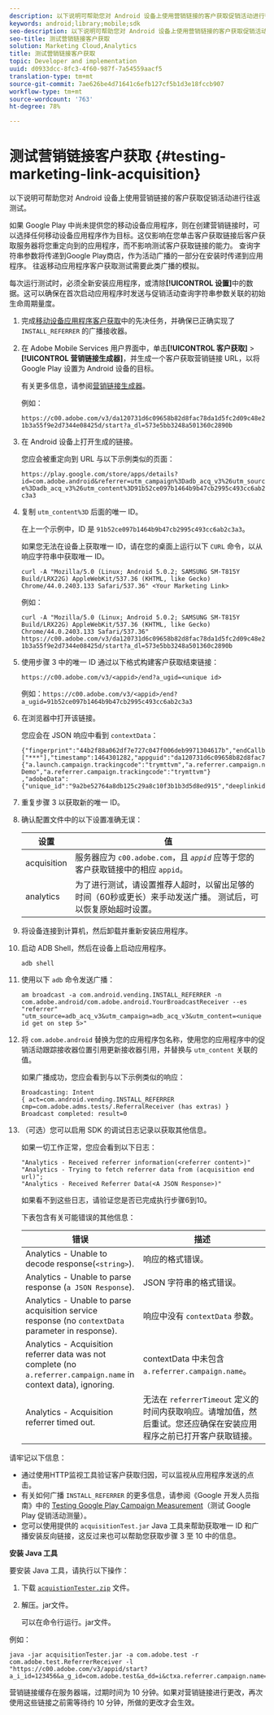```yaml
---
description: 以下说明可帮助您对 Android 设备上使用营销链接的客户获取促销活动进行往返测试。
keywords: android;library;mobile;sdk
seo-description: 以下说明可帮助您对 Android 设备上使用营销链接的客户获取促销活动进行往返测试。
seo-title: 测试营销链接客户获取
solution: Marketing Cloud,Analytics
title: 测试营销链接客户获取
topic: Developer and implementation
uuid: d0933dcc-8fc3-4f60-987f-7a54559aacf5
translation-type: tm+mt
source-git-commit: 7ae626be4d71641c6efb127cf5b1d3e18fccb907
workflow-type: tm+mt
source-wordcount: '763'
ht-degree: 78%

---
```



# 测试营销链接客户获取 {#testing-marketing-link-acquisition}

以下说明可帮助您对 Android 设备上使用营销链接的客户获取促销活动进行往返测试。

如果 Google Play 中尚未提供您的移动设备应用程序，则在创建营销链接时，可以选择任何移动设备应用程序作为目标。这仅影响在您单击客户获取链接后客户获取服务器将您重定向到的应用程序，而不影响测试客户获取链接的能力。 查询字符串参数将传递到Google Play商店，作为活动广播的一部分在安装时传递到应用程序。 往返移动应用程序客户获取测试需要此类广播的模拟。

每次运行测试时，必须全新安装应用程序，或清除&#x200B;**[!UICONTROL 设置]**&#x200B;中的数据。这可以确保在首次启动应用程序时发送与促销活动查询字符串参数关联的初始生命周期量度。

1. 完成[移动设备应用程序客户获取](/help/android/acquisition-main/acquisition.md)中的先决任务，并确保已正确实现了 `INSTALL_REFERRER` 的广播接收器。
1. 在 Adobe Mobile Services 用户界面中，单击&#x200B;**[!UICONTROL 客户获取]** > **[!UICONTROL 营销链接生成器]**，并生成一个客户获取营销链接 URL，以将 Google Play 设置为 Android 设备的目标。

   有关更多信息，请参阅[营销链接生成器](/help/using/acquisition-main/c-marketing-links-builder/c-marketing-links-builder.md)。

   例如：

   `https://c00.adobe.com/v3/da120731d6c09658b82d8fac78da1d5fc2d09c48e21b3a55f9e2d7344e08425d/start?a_dl=573e5bb3248a501360c2890b`

1. 在 Android 设备上打开生成的链接。

   您应会被重定向到 URL 与以下示例类似的页面：

   `https://play.google.com/store/apps/details?id=com.adobe.android&referrer=utm_campaign%3Dadb_acq_v3%26utm_source%3Dadb_acq_v3%26utm_content%3D91b52ce097b1464b9b47cb2995c493cc6ab2c3a3`

1. 复制 `utm_content%3D` 后面的唯一 ID。

   在上一个示例中，ID 是 `91b52ce097b1464b9b47cb2995c493cc6ab2c3a3`。

   如果您无法在设备上获取唯一 ID，请在您的桌面上运行以下 `CURL` 命令，以从响应字符串中获取唯一 ID。

   `curl -A "Mozilla/5.0 (Linux; Android 5.0.2; SAMSUNG SM-T815Y Build/LRX22G) AppleWebKit/537.36 (KHTML, like Gecko) Chrome/44.0.2403.133 Safari/537.36" <Your Marketing Link>`

   例如：

   `curl -A "Mozilla/5.0 (Linux; Android 5.0.2; SAMSUNG SM-T815Y Build/LRX22G) AppleWebKit/537.36 (KHTML, like Gecko) Chrome/44.0.2403.133 Safari/537.36" https://c00.adobe.com/v3/da120731d6c09658b82d8fac78da1d5fc2d09c48e21b3a55f9e2d7344e08425d/start?a_dl=573e5bb3248a501360c2890b`

1. 使用步骤 3 中的唯一 ID 通过以下格式构建客户获取结束链接：

   `https://c00.adobe.com/v3/<appid>/end?a_ugid=<unique id>`

   例如：`https://c00.adobe.com/v3/<appid>/end?a_ugid=91b52ce097b1464b9b47cb2995c493cc6ab2c3a3`

1. 在浏览器中打开该链接。

   您应会在 JSON 响应中看到 `contextData`：

   ```
   {"fingerprint":"44b2f88a062df7e727c047f006deb9971304617b","endCallbacks":["***"],"timestamp":1464301282,"appguid":"da120731d6c09658b82d8fac78da1d5fc2d09c48e21b3a55f9e2d7344e08425d","contextData": 
   {"a.launch.campaign.trackingcode":"trymttvm","a.referrer.campaign.name":"Android Demo","a.referrer.campaign.trackingcode":"trymttvm"} 
   ,"adobeData":{"unique_id":"9a2be52764a8db125c29a8c10f3b1b3d5d8ed915","deeplinkid":"57476c26072932ec6d3a470b"}}.
   ```

1. 重复步骤 3 以获取新的唯一 ID。
1. 确认配置文件中的以下设置准确无误：

   | 设置 | 值 |
   |--- |--- |
   | acquisition | 服务器应为 `c00.adobe.com`，且 *`appid`* 应等于您的客户获取链接中的相应 `appid`。 |
   | analytics | 为了进行测试，请设置推荐人超时，以留出足够的时间（60秒或更长）来手动发送广播。 测试后，可以恢复原始超时设置。 |

1. 将设备连接到计算机，然后卸载并重新安装应用程序。
1. 启动 ADB Shell，然后在设备上启动应用程序。

   ```
   adb shell
   ```

1. 使用以下 `adb` 命令发送广播：

   ```
   am broadcast -a com.android.vending.INSTALL_REFERRER -n com.adobe.android/com.adobe.android.YourBroadcastReceiver --es "referrer" "utm_source=adb_acq_v3&utm_campaign=adb_acq_v3&utm_content=<unique id get on step 5>"
   ```

1. 将 `com.adobe.android` 替换为您的应用程序包名称，使用您的应用程序中的促销活动跟踪接收器位置引用更新接收器引用，并替换与 `utm_content` 关联的值。

   如果广播成功，您应会看到与以下示例类似的响应：

   ```
   Broadcasting: Intent 
   { act=com.android.vending.INSTALL_REFERRER cmp=com.adobe.adms.tests/.ReferralReceiver (has extras) } 
   Broadcast completed: result=0 
   ```

1. （可选）您可以启用 SDK 的调试日志记录以获取其他信息。

   如果一切工作正常，您应会看到以下日志：

   ```
   "Analytics - Received referrer information(<referrer content>)" 
   "Analytics - Trying to fetch referrer data from (acquisition end url)"; 
   "Analytics - Received Referrer Data(<A JSON Response>)"
   ```

   如果看不到这些日志，请验证您是否已完成执行步骤6到10。

   下表包含有关可能错误的其他信息：

   | 错误 | 描述 |
   |--- |--- |
   | Analytics - Unable to decode response(`<string>`). | 响应的格式错误。 |
   | Analytics - Unable to parse response (`a JSON Response`). | JSON 字符串的格式错误。 |
   | Analytics - Unable to parse acquisition service response (no `contextData` parameter in response). | 响应中没有 `contextData` 参数。 |
   | Analytics - Acquisition referrer data was not complete (no `a.referrer.campaign.name` in context data), ignoring. | contextData 中未包含 `a.referrer.campaign.name`。 |
   | Analytics - Acquisition referrer timed out. | 无法在 `referrerTimeout` 定义的时间内获取响应。请增加值，然后重试。您还应确保在安装应用程序之前已打开客户获取链接。 |

请牢记以下信息：

* 通过使用HTTP监视工具验证客户获取归因，可以监视从应用程序发送的点击。
* 有关如何广播 `INSTALL_REFERRER` 的更多信息，请参阅《Google 开发人员指南》中的 [Testing Google Play Campaign Measurement](https://developers.google.com/analytics/solutions/testing-play-campaigns)（测试 Google Play 促销活动测量）。
* 您可以使用提供的 `acquisitionTest.jar` Java 工具来帮助获取唯一 ID 和广播安装反向链接，这反过来也可以帮助您获取步骤 3 至 10 中的信息。

**安装 Java 工具**

要安装 Java 工具，请执行以下操作：

1. 下载 [`acquistionTester.zip`](../assets/acquisitionTester.zip) 文件。
1. 解压。jar文件。

   可以在命令行运行。jar文件。

例如：

```
java -jar acquisitionTester.jar -a com.adobe.test -r com.adobe.test.ReferrerReceiver -l "https://c00.adobe.com/v3/appid/start?a_i_id=123456&a_g_id=com.adobe.test&a_dd=i&ctxa.referrer.campaign.name=name&ctxa.referrer.campaign.trackingcode=1234
```

营销链接缓存在服务器端，过期时间为 10 分钟。如果对营销链接进行更改，再次使用这些链接之前需等待约 10 分钟，所做的更改才会生效。
